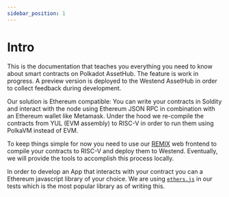 ```yaml
---
sidebar_position: 1
---
```


# Intro

This is the documentation that teaches you everything you need to know about smart contracts on
Polkadot AssetHub. The feature is work in progress. A preview version is deployed to the Westend AssetHub
in order to collect feedback during development.

Our solution is Ethereum compatible: You can write your contracts in Soldity and interact with the node
using Ethereum JSON RPC in combination with an Ethereum wallet like Metamask. Under the hood we re-compile the
contracts from YUL (EVM assembly) to RISC-V in order to run them using PolkaVM instead of EVM.

To keep things simple for now you need to use our [REMIX](https://remix.polkadot.io) web frontend to compile
your contracts to RISC-V and deploy them to Westend. Eventually, we will provide the tools to accomplish this process locally.

In order to develop an App that interacts with your contract you can a Ethereum javascript library of your choice. We
are using [`ethers.js`](https://ethers.org) in our tests which is the most popular library as of writing this.
